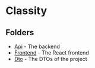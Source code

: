 # Classity

## Folders

- [Api](/api) - The backend
- [Frontend](/frontend) - The React frontend
- [Dto](/dto) - The DTOs of the project
